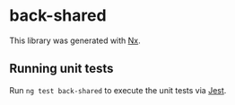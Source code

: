 # back-shared

This library was generated with [Nx](https://nx.dev).

## Running unit tests

Run `ng test back-shared` to execute the unit tests via [Jest](https://jestjs.io).
